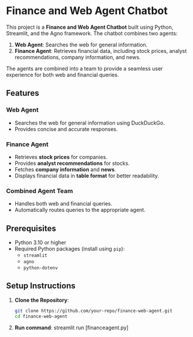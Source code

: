# Finance and Web Agent Chatbot

This project is a **Finance and Web Agent Chatbot** built using Python, Streamlit, and the Agno framework. The chatbot combines two agents:
1. **Web Agent**: Searches the web for general information.
2. **Finance Agent**: Retrieves financial data, including stock prices, analyst recommendations, company information, and news.

The agents are combined into a team to provide a seamless user experience for both web and financial queries.

## Features

### Web Agent
- Searches the web for general information using DuckDuckGo.
- Provides concise and accurate responses.

### Finance Agent
- Retrieves **stock prices** for companies.
- Provides **analyst recommendations** for stocks.
- Fetches **company information** and **news**.
- Displays financial data in **table format** for better readability.

### Combined Agent Team
- Handles both web and financial queries.
- Automatically routes queries to the appropriate agent.

## Prerequisites

- Python 3.10 or higher
- Required Python packages (install using `pip`):
  - `streamlit`
  - `agno`
  - `python-dotenv`

## Setup Instructions

1. **Clone the Repository**:
   ```bash
   git clone https://github.com/your-repo/finance-web-agent.git
   cd finance-web-agent

2. **Run command**:
streamlit run [financeagent.py]